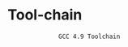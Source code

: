 # Tool-chain
                  
                  
                  
                  
                  
                  GCC 4.9 Toolchain

